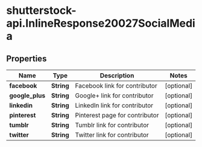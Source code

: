 # shutterstock-api.InlineResponse20027SocialMedia

## Properties
Name | Type | Description | Notes
------------ | ------------- | ------------- | -------------
**facebook** | **String** | Facebook link for contributor | [optional] 
**google_plus** | **String** | Google+ link for contributor | [optional] 
**linkedin** | **String** | LinkedIn link for contributor | [optional] 
**pinterest** | **String** | Pinterest page for contributor | [optional] 
**tumblr** | **String** | Tumblr link for contributor | [optional] 
**twitter** | **String** | Twitter link for contributor | [optional] 


